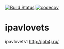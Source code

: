 [![Build Status](https://travis-ci.org/IvanPavlovets/ipavlovets.svg?branch=master)](https://travis-ci.org/IvanPavlovets/ipavlovets)
[![codecov](https://codecov.io/gh/IvanPavlovets/ipavlovets/branch/master/graph/badge.svg)](https://codecov.io/gh/IvanPavlovets/ipavlovets)
# ipavlovets
ipavlovets1
 http://job4j.ru/
 
 